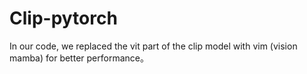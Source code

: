 # Clip-pytorch
In our code, we replaced the vit part of the clip model with vim (vision mamba) for better performance。
